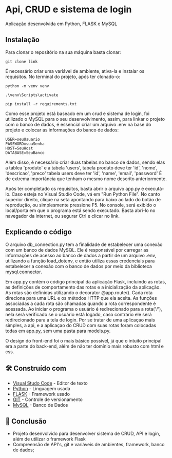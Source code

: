# Api, CRUD e sistema de login

Aplicação desenvolvida em Python, FLASK e MySQL

## Instalação

Para clonar o repositório na sua máquina basta clonar:
```
git clone link
```
É necessário criar uma variável de ambiente, ativa-la e instalar os requisitos.
No terminal do projeto, após ter clonado-o:
```
python -m venv venv
```
```
.\venv\Scripts\activate 
```
```
pip install -r requirements.txt 
```
Como esse projeto está baseado em um crud e sistema de login, foi utilizado o MySQL para o seu desenvolvimento, assim, para linkar o projeto com o banco de dados, é essencial criar um arquivo .env na base do projeto e colocar as informações do banco de dados:
```
USER=seuUsuario
PASSWORD=suaSenha
HOST=SeuHost
DATABASE=SeuBanco
```
Além disso, é necessário criar duas tabelas no banco de dados, sendo elas a tablea 'produto' e a tabela 'users',
tabela produto deve ter 'id', 'nome', 'descricao', 'preco'
tabela users deve ter 'id', 'name', 'email', 'password'
É de extrema importância que tenham o mesmo nome descrito anteriormente.

Após ter completado os requisitos, basta abrir o arquivo app.py e executá-lo. Caso esteja no Visual Studio Code, vá em "Run Python File". No canto superior direito, clique na seta apontando para baixo ao lado do botão de reprodução, ou simplesmente pressione F5. No console, será exibido o local/porta em que o programa está sendo executado. Basta abri-lo no navegador da internet, ou segurar Ctrl e clicar no link.


## Explicando o código

O arquivo db_connection.py tem a finalidade de estabelecer uma conexão com um banco de dados MySQL. Ele é responsável por carregar as informações de acesso ao banco de dados a partir de um arquivo .env, utilizando a função load_dotenv, e então utiliza essas credenciais para estabelecer a conexão com o banco de dados por meio da biblioteca mysql.connector.

Em app.py contém o código principal da aplicação Flask, incluindo as rotas, as definições de comportamento das rotas e a inicialização da aplicação. As rotas são definidas utilizando o decorator @app.route(). Cada rota direciona para uma URL e os métodos HTTP que ela aceita. As funções associadas a cada rota são chamadas quando a rota correspondente é acessada. Ao iniciar o programa o usuário é redirecionado para a rota('/'), nela será verificado se o usuário está logado, caso contrário ele será redirecionado para a tela de login. Por se tratar de uma aplicaçao mais simples, a api, e a aplicaçao do CRUD com suas rotas foram colocadas todas em app.py, sem uma pasta para models.py. 

O design do front-end foi o mais básico possível, já que o intuito principal era a parte do back-end, além de não ter domínio mais robusto com html e css.


## 🛠️ Construído com

* [Visual Studo Code](https://code.visualstudio.com/) - Editor de texto 
* [Python](https://www.python.org/) - Linguagem usada
* [FLASK]([https://fastapi.tiangolo.com/](https://flask.palletsprojects.com/en/3.0.x/)) - Framework usado
* [GIT](https://git-scm.com/) - Controle de versionamento
* [MySQL](https://www.mysql.com/) - Banco de Dados

## 🎁 Conclusão

* Projeto desenvolvido para desenvolver sistema de CRUD, API e login, além de utilizar o framework Flask
* Compreensão de API's, git e variáveis de ambientes, framework, banco de dados;
